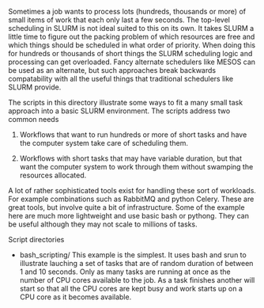 Sometimes a job wants to process lots (hundreds, thousands or more) of small items of work that each only last a few seconds. The top-level
scheduling in SLURM is not ideal suited to this on its own. It takes SLURM a little time to figure out the 
packing problem of which resources are free and which things should be scheduled in what order of priority. When doing 
this for hundreds or thousands of short things the SLURM scheduling logic and processing can get overloaded.
Fancy alternate schedulers like MESOS can be used as an alternate, but such approaches break backwards compatability
with all the useful things that traditional schedulers like SLURM provide. 

The scripts in this directory illustrate some ways to fit a many small task approach into a basic SLURM environment. The 
scripts address two common needs

1. Workflows that want to run hundreds or more of short tasks and have the computer system take care of scheduling them.

2. Workflows with short tasks that may have variable duration, but that want the computer system to work through them 
without swamping the resources allocated.

A lot of rather sophisticated tools exist for handling these sort of workloads. For example combinations such as 
RabbitMQ and python Celery. These are great tools, but involve quite a bit of infrastructure. Some of the example here
are much more lightweight and use basic bash or pythong. They can be useful although they may not scale to millions of
tasks. 

Script directories

* bash_scripting/ This example is the simplest. It uses bash and srun to illustrate lauching a set
   of tasks that are of random duration of between 1 and 10 seconds. Only as many tasks are running 
   at once as the number of CPU cores available to the job. As a task finishes another will start so that
   all the CPU cores are kept busy and work starts up on a CPU core as it becomes available. 
